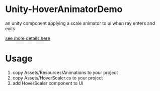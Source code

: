 # Unity-HoverAnimatorDemo
an unity component applying a scale animator to ui when ray enters and exits

[see more details here](https://ermao.live/2020/04/21/using-animator-to-scale-ui-when-hover/)

# Usage
1. copy Assets/Resources/Animations to your project
2. copy Assets/HoverScaler.cs to your project
3. add HoverScaler component to UI